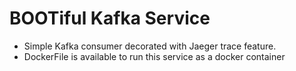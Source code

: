 # BOOTiful Kafka Service
- Simple Kafka consumer decorated with Jaeger trace feature.
- DockerFile is available to run this service as a docker container
